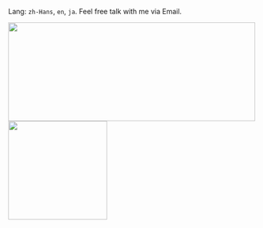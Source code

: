 Lang: `zh-Hans`, `en`, `ja`.  Feel free talk with me via Email.

<img src="https://github-readme-stats.vercel.app/api?username=mayocream&count_private=true&show_icons=true&theme=dracula&cache_seconds=1800" width="500" height="200" /><span>    </span><img src="https://github-readme-stats.vercel.app/api/top-langs/?username=mayocream&layout=compact&hide=html,css,scss&langs_count=10" height="200">

